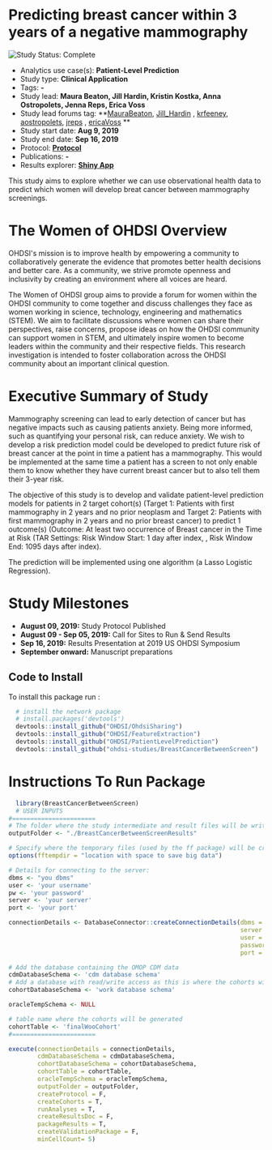 Predicting breast cancer within 3 years of a negative mammography
=============

<img src="https://img.shields.io/badge/Study%20Status-Complete-orange.svg" alt="Study Status: Complete">

- Analytics use case(s): **Patient-Level Prediction**
- Study type: **Clinical Application**
- Tags: **-**
- Study lead: **Maura Beaton, Jill Hardin, Kristin Kostka, Anna Ostropolets, Jenna Reps, Erica Voss**
- Study lead forums tag: **[MauraBeaton](https://forums.ohdsi.org/u/maurabeaton), [Jill_Hardin](https://forums.ohdsi.org/u/jill_hardin) , [krfeeney](https://forums.ohdsi.org/u/krfeeney), [aostropolets](https://forums.ohdsi.org/u/aostropolets),  [jreps](https://forums.ohdsi.org/u/jreps) , [ericaVoss](https://forums.ohdsi.org/u/ericavoss) **
- Study start date: **Aug 9, 2019**
- Study end date: **Sep 16, 2019**
- Protocol: **[Protocol](https://github.com/ohdsi-studies/BreastCancerBetweenScreen/blob/master/documents/ProtocolWoo2019.docx)**
- Publications: **-**
- Results explorer: **[Shiny App](https://data.ohdsi.org/WoO2019/)**

This study aims to explore whether we can use observational health data to predict which women will develop breat cancer between mammography screenings.

The Women of OHDSI Overview
========================================================

OHDSI's mission is to improve health by empowering a community to collaboratively generate the evidence that promotes better health decisions and better care. As a community, we strive promote openness and inclusivity by creating an environment where all voices are heard.

The Women of OHDSI group aims to provide a forum for women within the OHDSI community to come together and discuss challenges they face as women working in science, technology, engineering and mathematics (STEM). We aim to facilitate discussions where women can share their perspectives, raise concerns, propose ideas on how the OHDSI community can support women in STEM, and ultimately inspire women to become leaders within the community and their respective fields. This research investigation is intended to foster collaboration across the OHDSI community about an important clinical question. 

Executive Summary of Study
========================================================

Mammography screening can lead to early detection of cancer but has negative impacts such as causing patients anxiety. Being more informed, such as quantifying your personal risk, can reduce anxiety.  We wish to develop a risk prediction model could be developed to predict future risk of breast cancer at the point in time a patient has a mammography.  This would be implemented at the same time a patient has a screen to not only enable them to know whether they have current breast cancer but to also tell them their 3-year risk.

The objective of this study is to develop and validate patient-level prediction models for patients in 2 target cohort(s) (Target 1: Patients with first mammography in 2 years and no prior neoplasm and Target 2: Patients with first mammography in 2 years and no prior breast cancer) to predict 1 outcome(s) (Outcome: At least two occurrence of Breast cancer in the Time at Risk (TAR Settings: Risk Window Start:  1 day after index, , Risk Window End:  1095 days after index).

The prediction will be implemented using one algorithm (a Lasso Logistic Regression).

Study Milestones
========================================================
- **August 09, 2019:** Study Protocol Published
- **August 09 - Sep 05, 2019:** Call for Sites to Run & Send Results
- **Sep 16, 2019:** Results Presentation at 2019 US OHDSI Symposium
- **September onward:** Manuscript preparations

## Code to Install

To install this package run :

```r
  # install the network package
  # install.packages('devtools')
  devtools::install_github("OHDSI/OhdsiSharing")
  devtools::install_github("OHDSI/FeatureExtraction")
  devtools::install_github("OHDSI/PatientLevelPrediction")
  devtools::install_github("ohdsi-studies/BreastCancerBetweenScreen")
```

Instructions To Run Package
===================

```r
  library(BreastCancerBetweenScreen)
  # USER INPUTS
#=======================
# The folder where the study intermediate and result files will be written:
outputFolder <- "./BreastCancerBetweenScreenResults"

# Specify where the temporary files (used by the ff package) will be created:
options(fftempdir = "location with space to save big data")

# Details for connecting to the server:
dbms <- "you dbms"
user <- 'your username'
pw <- 'your password'
server <- 'your server'
port <- 'your port'

connectionDetails <- DatabaseConnector::createConnectionDetails(dbms = dbms,
                                                                server = server,
                                                                user = user,
                                                                password = pw,
                                                                port = port)

# Add the database containing the OMOP CDM data
cdmDatabaseSchema <- 'cdm database schema'
# Add a database with read/write access as this is where the cohorts will be generated
cohortDatabaseSchema <- 'work database schema'

oracleTempSchema <- NULL

# table name where the cohorts will be generated
cohortTable <- 'finalWooCohort'
#=======================

execute(connectionDetails = connectionDetails,
        cdmDatabaseSchema = cdmDatabaseSchema,
        cohortDatabaseSchema = cohortDatabaseSchema,
        cohortTable = cohortTable,
        oracleTempSchema = oracleTempSchema,
        outputFolder = outputFolder,
        createProtocol = F,
        createCohorts = T,
        runAnalyses = T,
        createResultsDoc = F,
        packageResults = T,
        createValidationPackage = F,
        minCellCount= 5)
```
